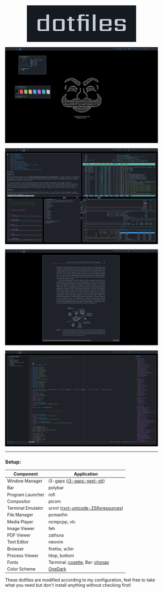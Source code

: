 <p align="center"><img src="img/logo.png" alt="logo"></p>

![.](img/1-selfie.png)

![.](img/2-dirty.png)

![.](img/3-zathura.png)

![.](img/4-neovim.png)

---

### Setup:

Component | Application
------------- | -------------
Window Manager | i3-gaps ([i3-gaps-next-git](https://aur.archlinux.org/packages/i3-gaps-next-git/))
Bar | polybar
Program Launcher | rofi
Compositor | picom
Terminal Emulator | urxvt ([rxvt-unicode-256xresources](https://aur.archlinux.org/packages/rxvt-unicode-256xresources/))
File Manager | pcmanfm
Media Player | ncmpcpp, vlc
Image Viewer | feh
PDF Viewer | zathura
Text Editor | neovim
Browser | firefox, w3m
Process Viewer | htop, bottom
Fonts | Terminal: [cozette](https://github.com/slavfox/Cozette), Bar: [ohsnap](https://aur.archlinux.org/packages/ohsnap-otb/)
Color Scheme | [OneDark](https://github.com/navarasu/onedark.nvim)


These dotfiles are modified according to my configuration, feel free to take what you need but don't install anything without checking first!
